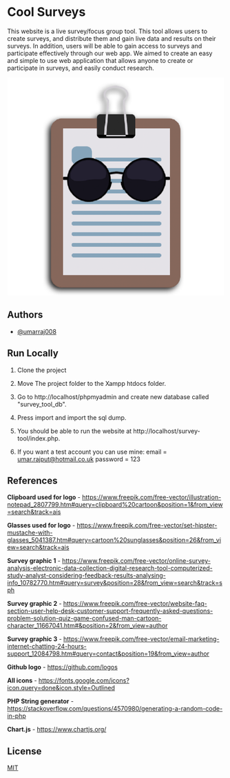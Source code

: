
# Cool Surveys

This website is a live survey/focus group tool. This tool allows users to create surveys, and distribute them and gain live data and results on their surveys. In addition, users will be able to gain access to surveys and participate effectively through our web app. We aimed to create an easy and simple to use web application that allows anyone to create or participate in surveys, and easily conduct research.

![Logo](https://github.com/umarraj008/Survey-Tool/blob/main/resources/images/logo.png)

## Authors

- [@umarraj008](https://github.com/umarraj008)


## Run Locally

1. Clone the project

2. Move The project folder to the Xampp htdocs folder.

3. Go to http://localhost/phpmyadmin and create new database called "survey_tool_db".

4. Press import and import the sql dump.

5. You should be able to run the website at http://localhost/survey-tool/index.php.

6. If you want a test account you can use mine:
    email = umar.rajput@hotmail.co.uk
    password = 123



## References

**Clipboard used for logo** - https://www.freepik.com/free-vector/illustration-notepad_2807799.htm#query=clipboard%20cartoon&position=1&from_view=search&track=ais

**Glasses used for logo** - https://www.freepik.com/free-vector/set-hipster-mustache-with-glasses_5041387.htm#query=cartoon%20sunglasses&position=26&from_view=search&track=ais

**Survey graphic 1** - https://www.freepik.com/free-vector/online-survey-analysis-electronic-data-collection-digital-research-tool-computerized-study-analyst-considering-feedback-results-analysing-info_10782770.htm#query=survey&position=28&from_view=search&track=sph

**Survey graphic 2** - https://www.freepik.com/free-vector/website-faq-section-user-help-desk-customer-support-frequently-asked-questions-problem-solution-quiz-game-confused-man-cartoon-character_11667041.htm#&position=2&from_view=author

**Survey graphic 3** - https://www.freepik.com/free-vector/email-marketing-internet-chatting-24-hours-support_12084798.htm#query=contact&position=19&from_view=author

**Github logo** - https://github.com/logos

**All icons** - https://fonts.google.com/icons?icon.query=done&icon.style=Outlined

**PHP String generator** - https://stackoverflow.com/questions/4570980/generating-a-random-code-in-php

**Chart.js** - https://www.chartjs.org/


## License

[MIT](https://choosealicense.com/licenses/mit/)

